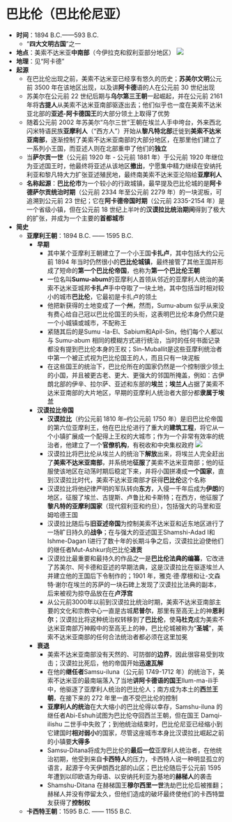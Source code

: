 # 巴比伦（巴比伦尼亚）
* **时间**：1894 B.C.——593 B.C.
  * “**四大文明古国**”之一
* **地点**：美索不达米亚**中南部**（今伊拉克和叙利亚部分地区）
![](images/巴比伦.png)
* **地理**：见“阿卡德”
* **起源**
  * 在巴比伦出现之前，美索不达米亚已经享有悠久的历史；**苏美尔文明**公元前 3500 年在该地区出现，以及讲**阿卡德**语的人在公元前 30 世纪出现
  * 苏美尔在公元前 22 世纪后期与**乌尔第三王朝**一起崛起，并在公元前 2161 年将**古提人**从美索不达米亚南部驱逐出去；他们似乎也一度在美索不达米亚北部的**亚述-阿卡德国王**的大部分领土上取得了优势
  * 随着公元前 2002 年苏美尔“乌尔三世”王朝在埃兰人手中垮台，外来西北闪米特语民族**亚摩利人**（“西方人”）开始从**黎凡特北部**迁徙到**美索不达米亚南部**，逐渐控制了美索不达米亚南部的大部分地区，在那里他们建立了一系列小王国，而亚述人则在北部重申了他们的**独立**
  * 当**萨尔贡一世**（公元前 1920 年 - 公元前 1881 年）于公元前 1920 年继位为亚述国王时，他最终将亚述从该地区**撤出**，宁愿集中精力继续在安纳托利亚和黎凡特大力扩张亚述殖民地，最终南美索不达米亚沦陷给**亚摩利人**
  * **名称起源**：**巴比伦市**为一个较小的行政城镇，最早提及巴比伦城的是**阿卡德萨尔贡统治时期**（公元前 2334 年至公元前 2279 年）的一块泥板，可追溯到公元前 23 世纪；它在**阿卡德帝国时期**（公元前 2335-2154 年）是一个省级小镇，但在公元前 18 世纪上半叶的**汉谟拉比统治期间**得到了极大的扩张，并成为一个主要的**首都城市**
* **简史**
  * **亚摩利王朝**：1894 B.C. —— 1595 B.C.
    * **早期**
      * 其中某个亚摩利王朝建立了一个小王国**卡扎卢**，其中包括大约公元前 1894 年当时仍然很小的**巴比伦城镇**，最终接管了其他王国并形成了短命的**第一个巴比伦帝国**，也称为**第一个巴比伦王朝**
      * 一位名叫**Sumu-abum**的亚摩利人首领从邻近的亚摩利人统治的美索不达米亚城邦**卡扎卢**手中夺取了一块土地，其中包括当时相对较小的城市**巴比伦**，它最初是卡扎卢的领土
      * 他把新获得的土地变成了一个**州**，然而，Sumu-abum 似乎从来没有费心给自己冠以巴比伦国王的头衔，这表明巴比伦本身仍然只是一个小城镇或城市，不配称王
      * 紧随其后的是Sumu -la-El、Sabium和Apil-Sin，他们每个人都以与 Sumu-abum 相同的模糊方式进行统治，当时的任何书面记录都没有提到巴比伦本身的王权；Sin-Muballit是这些亚摩利统治者中第一个被正式视为巴比伦国王的人，而且只有一块泥板
      * 在这些国王的统治下，巴比伦所在的国家仍然是一个控制很少领土的小国，并且被更古老、更大、更强大的邻国所掩盖，例如：古伊朗北部的伊辛、拉尔萨、亚述和东部的**埃兰**；**埃兰人**占据了美索不达米亚南部的大片地区，早期的亚摩利人统治者大部分都**隶属于​​埃兰**
    * **汉谟拉比帝国**
      * **汉谟拉比**（约公元前 1810 年–约公元前 1750 年）是旧巴比伦帝国的第六位亚摩利王，他在巴比伦进行了重大的**建筑工程**，将它从一个小镇扩展成一个配得上王权的大城市；作为一个非常有效率的统治者，他建立了一个**官僚机构**，有税收和中央集权政府
![](images/汉谟拉比.jpg)
      * 汉谟拉比将巴比伦从埃兰人的统治下**解放**出来，将埃兰人完全赶出了**美索不达米亚南部**，并系统地**征服**了美索不达米亚南部；他的征服使该地区在动荡时期后稳定下来，并将小国拼凑成**一个国家**，直到汉谟拉比时代，美索不达米亚南部才获得**巴比伦**这个名称
      * 汉谟拉比将他纪律严明的军队转向**东方**，入侵一千年后成为**伊朗**的地区，征服了埃兰、古提斯、卢鲁比和卡斯特；在西方，他征服了**黎凡特的亚摩利国家**（现代叙利亚和约旦），包括强大的马里和亚姆哈德王国
      * 汉谟拉比随后与**旧亚述帝国**为控制美索不达米亚和近东地区进行了一场旷日持久的**战争**；在与强大的亚述国王Shamshi-Adad I和Ishme-Dagan I进行了数十年的长期斗争之后，汉谟拉比迫使他们的继任者Mut-Ashkur向巴比伦**进贡**
      * 汉谟拉比最重要和最持久的作品之一是**巴比伦法典的编纂**，它改进了苏美尔、阿卡德和亚述的早期法典，这是汉谟拉比在驱逐埃兰人并建立他的王国后下令制作的；1901 年，雅克·德·摩根和让-文森特·谢尔在埃兰的苏萨的一块石碑上发现了汉谟拉比法典的副本，后来被视为掠夺品放在在**卢浮宫**
      * 从公元前3000年以前到汉谟拉比统治时期，美索不达米亚南部主要的文化和宗教中心一直是古城**尼普尔**，那里有至高无上的神**恩利尔**；汉谟拉比将这种统治权转移到了**巴比伦**，使**马杜克**成为美索不达米亚南部万神殿中的至高无上的神，巴比伦城被称为“**圣城**”，美索不达米亚南部的任何合法统治者都必须在这里加冕
    * **衰退**
      * 美索不达米亚南部没有天然的、可防御的**边界**，因此很容易受到攻击；汉谟拉比死后，他的帝国开始**迅速瓦解** 
      * 在他的**继任者**Samsu-iluna（公元前 1749-1712 年）的统治下，美索不达米亚的最南端落入了当地**讲阿卡德语的国王**Ilum-ma-ili手中，他驱逐了亚摩利人统治的巴比伦人；南方成为本土的**西兰王朝**，在接下来的 272 年里一直不受巴比伦的控制
      * **亚摩利人的统治**在大大缩小的巴比伦得以幸存，Samshu-iluna 的继任者Abi-Eshuh试图为巴比伦夺回西兰王朝，但在国王 Damqi-ilishu 二世手中失败了；到他统治结束时，巴比伦尼亚已经缩小到它建国时**相对弱小**的国家，尽管这座城市本身比汉谟拉比崛起之前的小镇要**大得多**
      * Samsu-Ditana将成为巴比伦的**最后一位**亚摩利人统治者，在他统治初期，他受到来自**卡西特人**的压力，卡西特人说一种明显孤立的语言，起源于今天伊朗西北部的山区；巴比伦随后于公元前 1595 年遭到以印欧语为母语、以安纳托利亚为基地的**赫梯人**的袭击
      * Shamshu-Ditana 在赫梯国王**穆尔西里一世**洗劫巴比伦后被推翻；赫梯人并没有停留太久，但他们造成的破坏最终使他们的卡西特盟友获得了**控制权**
  * **卡西特王朝**：1595 B.C. —— 1155 B.C.
